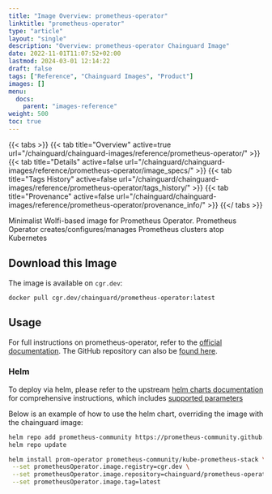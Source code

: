 ```yaml
---
title: "Image Overview: prometheus-operator"
linktitle: "prometheus-operator"
type: "article"
layout: "single"
description: "Overview: prometheus-operator Chainguard Image"
date: 2022-11-01T11:07:52+02:00
lastmod: 2024-03-01 12:14:22
draft: false
tags: ["Reference", "Chainguard Images", "Product"]
images: []
menu: 
  docs: 
    parent: "images-reference"
weight: 500
toc: true
---
```


{{< tabs >}}
{{< tab title="Overview" active=true url="/chainguard/chainguard-images/reference/prometheus-operator/" >}}
{{< tab title="Details" active=false url="/chainguard/chainguard-images/reference/prometheus-operator/image_specs/" >}}
{{< tab title="Tags History" active=false url="/chainguard/chainguard-images/reference/prometheus-operator/tags_history/" >}}
{{< tab title="Provenance" active=false url="/chainguard/chainguard-images/reference/prometheus-operator/provenance_info/" >}}
{{</ tabs >}}



<!--overview:start-->
Minimalist Wolfi-based image for Prometheus Operator. Prometheus Operator creates/configures/manages Prometheus clusters atop Kubernetes
<!--overview:end-->

<!--getting:start-->
## Download this Image
The image is available on `cgr.dev`:

```
docker pull cgr.dev/chainguard/prometheus-operator:latest
```
<!--getting:end-->

<!--body:start-->

## Usage
For full instructions on prometheus-operator, refer to the
[official documentation](https://prometheus-operator.dev).
The GitHub repository can also be [found here](https://github.com/prometheus-operator/prometheus-operator).

### Helm
To deploy via helm, please refer to the upstream
[helm charts documentation](https://github.com/prometheus-community/helm-charts)
for comprehensive instructions, which includes
[supported parameters](https://github.com/prometheus-community/helm-charts/blob/eef28b4b566c463242774814cfa5a94a9dec3e99/charts/kube-prometheus-stack/values.yaml#L2059)

Below is an example of how to use the helm chart, overriding the image with the
chainguard image:

```bash
helm repo add prometheus-community https://prometheus-community.github.io/helm-charts
helm repo update

helm install prom-operator prometheus-community/kube-prometheus-stack \
 --set prometheusOperator.image.registry=cgr.dev \
 --set prometheusOperator.image.repository=chainguard/prometheus-operator \
 --set prometheusOperator.image.tag=latest
```
<!--body:end-->

